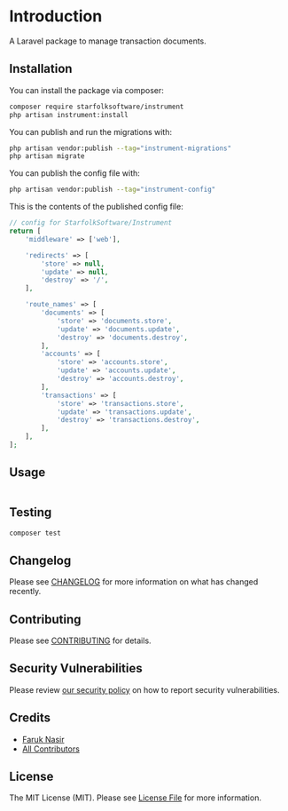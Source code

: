 # Introduction

A Laravel package to manage transaction documents.

## Installation

You can install the package via composer:

```bash
composer require starfolksoftware/instrument
php artisan instrument:install
```

You can publish and run the migrations with:

```bash
php artisan vendor:publish --tag="instrument-migrations"
php artisan migrate
```

You can publish the config file with:

```bash
php artisan vendor:publish --tag="instrument-config"
```

This is the contents of the published config file:

```php
// config for StarfolkSoftware/Instrument
return [
    'middleware' => ['web'],

    'redirects' => [
        'store' => null,
        'update' => null,
        'destroy' => '/',
    ],

    'route_names' => [
        'documents' => [
            'store' => 'documents.store',
            'update' => 'documents.update',
            'destroy' => 'documents.destroy',
        ],
        'accounts' => [
            'store' => 'accounts.store',
            'update' => 'accounts.update',
            'destroy' => 'accounts.destroy',
        ],
        'transactions' => [
            'store' => 'transactions.store',
            'update' => 'transactions.update',
            'destroy' => 'transactions.destroy',
        ],
    ],
];
```

## Usage

```php

```

## Testing

```bash
composer test
```

## Changelog

Please see [CHANGELOG](CHANGELOG.md) for more information on what has changed recently.

## Contributing

Please see [CONTRIBUTING](https://github.com/spatie/.github/blob/main/CONTRIBUTING.md) for details.

## Security Vulnerabilities

Please review [our security policy](../../security/policy) on how to report security vulnerabilities.

## Credits

- [Faruk Nasir](https://github.com/starfolksoftware)
- [All Contributors](../../contributors)

## License

The MIT License (MIT). Please see [License File](LICENSE.md) for more information.

